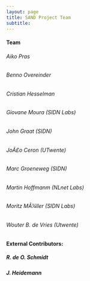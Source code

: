 ```yaml
---
layout: page
title: SAND Project Team
subtitle:  
---
```


#### Team
###### Aiko Pras
###### Benno Overeinder
###### Cristian Hesselman
###### Giovane Moura (SIDN Labs)
###### John Graat (SIDN)
###### JoÃ£o Ceron (UTwente)
###### Marc Groeneweg (SIDN)
###### Martin Hoffmanm (NLnet Labs)
###### Moritz MÃ¼ller (SIDN Labs)
###### Wouter B. de Vries (Utwente)

#### External Contributors:

##### R. de O. Schmidt
##### J. Heidemann

